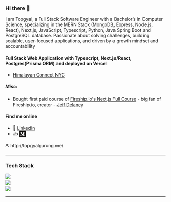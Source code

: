 

### Hi there 👋 
I am Topgyal, a Full Stack Software Engineer with a Bachelor’s in Computer Science, specializing in the MERN Stack (MongoDB, Express, Node.js, React), Next.js, JavaScript, Typescript, Python, Java Spring Boot and PostgreSQL database. Passionate about solving challenges, building scalable, user-focused applications, and driven by a growth mindset and  accountability


#### Full Stack Web Application with Typescript, Next.js/React, Postgres(Prisma ORM) and deployed on Vercel
- [Himalayan Connect NYC](https://himalayan-connect-nyc.vercel.app/)

##### Misc:
- Bought first paid course of [Fireship.io's Next.js Full Course](https://fireship.io/courses/nextjs/) - big fan of Fireship.io, creator - [Jeff Delaney](https://youtu.be/XRoSBWYMefY?si=dHHPZ4RQ8TNj5iSD)

#### Find me online

- 💼 [LinkedIn](https://www.linkedin.com/in/topgyalgurung/)
- ✍️ <a href="https://topgyalgurung.medium.com">
  <img align="center" alt="Topgyal Tsering Medium" width="21px" src="https://raw.githubusercontent.com/edent/SuperTinyIcons/099dc12b59179d07d534069bc8551718f786d91a/images/svg/medium.svg" /> 
</a>
⛏️ http://topgyalgurung.me/

----------

### Tech Stack

<div> <img src="https://skillicons.dev/icons?i=js,typescript,python,css,html,tailwindcss" /> </div> <div > <img src="https://skillicons.dev/icons?i=react,next,express,nodejs" /> <div > <img src="https://skillicons.dev/icons?i=mongodb,postgres,git,docker,postman" /> </div>


----------


